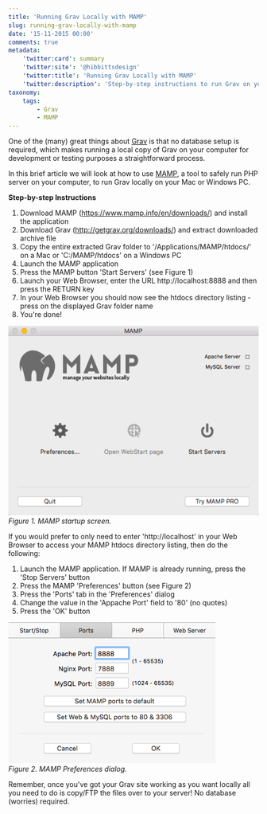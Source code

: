 ```yaml
---
title: 'Running Grav Locally with MAMP'
slug: running-grav-locally-with-mamp
date: '15-11-2015 00:00'
comments: true
metadata:
    'twitter:card': summary
    'twitter:site': '@hibbittsdesign'
    'twitter:title': 'Running Grav Locally with MAMP'
    'twitter:description': 'Step-by-step instructions to run Grav on your Mac/PC.'
taxonomy:
    tags:
        - Grav
        - MAMP
---
```


One of the (many) great things about [Grav](http://getgrav.org) is that no database setup is required, which makes running a local copy of Grav on your computer for development or testing purposes a straightforward process.  

In this brief article we will look at how to use [MAMP](https://www.mamp.info/en/), a tool to safely run PHP server on your computer, to run Grav locally on your Mac or Windows PC.

**Step-by-step Instructions**

1. Download MAMP (https://www.mamp.info/en/downloads/) and install the application
2. Download Grav (http://getgrav.org/downloads/) and extract downloaded archive file
3. Copy the entire extracted Grav folder to '/Applications/MAMP/htdocs/' on a Mac or 'C:/MAMP/htdocs' on a Windows PC
4. Launch the MAMP application
5. Press the MAMP button 'Start Servers' (see Figure 1)
6. Launch your Web Browser, enter the URL http://localhost:8888 and then press the RETURN key
7. In your Web Browser you should now see the htdocs directory listing - press on the displayed Grav folder name
8. You're done!

![MAMP Welcome Screen](../2015-11-16-running-grav-locally-with-mamp/MAMP.png)  
_Figure 1. MAMP startup screen._

If you would prefer to only need to enter 'http://localhost' in your Web Browser to access your MAMP htdocs directory listing, then do the following:

1. Launch the MAMP application. If MAMP is already running, press the 'Stop Servers' button
2. Press the MAMP 'Preferences' button (see Figure 2)
3. Press the 'Ports' tab in the 'Preferences' dialog
4. Change the value in the 'Appache Port' field to '80' (no quotes)
5. Press the 'OK' button  

![MAMP Preferences Dialog](../2015-11-16-running-grav-locally-with-mamp/MAMP-preferences.png)  
_Figure 2. MAMP Preferences dialog._

Remember, once you've got your Grav site working as you want locally all you need to do is copy/FTP the files over to your server! No database (worries) required.
